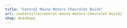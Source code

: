```yaml
---
title: "Central Maine Motors Chevrolet Buick"
url: /waterville/central-maine-motors-chevrolet-buick/
shop: Autohaus
---
```

